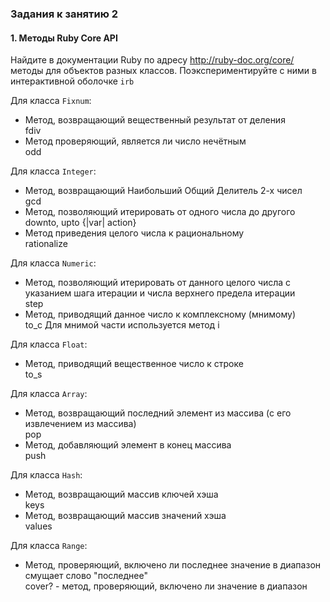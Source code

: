 ### Задания к занятию 2

#### 1. Методы Ruby Core API

Найдите в документации Ruby по адресу http://ruby-doc.org/core/ методы для объектов разных классов. Поэкспериментируйте с ними в интерактивной оболочке `irb`

Для класса `Fixnum`:

* Метод, возвращающий вещественный результат от деления<br>
fdiv
* Метод проверяющий, является ли число нечётным<br>
odd

Для класса `Integer`:

* Метод, возвращающий Наибольший Общий Делитель 2-х чисел<br>
gcd
* Метод, позволяющий итерировать от одного числа до другого<br>
downto, upto {|var| action}
* Метод приведения целого числа к рациональному<br>
rationalize

Для класса `Numeric`:

* Метод, позволяющий итерировать от данного целого числа с указанием шага итерации и числа верхнего предела итерации<br>
step
* Метод, приводящий данное число к комплексному (мнимому)<br>
to_c Для мнимой части используется метод i

Для класса `Float`:

* Метод, приводящий вещественное число к строке<br>
to_s

Для класса `Array`:

* Метод, возвращающий последний элемент из массива (с его извлечением из массива)<br>
pop
* Метод, добавляющий элемент в конец массива<br>
push

Для класса `Hash`:

* Метод, возвращающий массив ключей хэша<br>
keys
* Метод, возвращающий массив значений хэша<br>
values

Для класса `Range`:

* Метод, проверяющий, включено ли последнее значение в диапазон<br>
смущает слово "последнее"<br>
cover? - метод, проверяющий, включено ли значение в диапазон